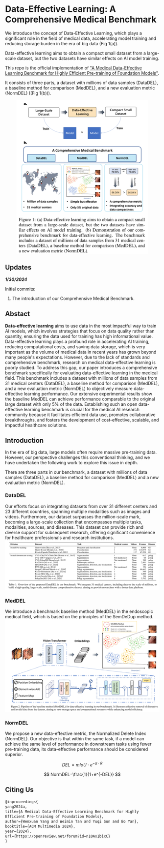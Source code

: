 # Data-Effective Learning: A Comprehensive Medical Benchmark
We introduce the concept of Data-Effective Learning, which plays a significant role in the field of medical data, accelerating model training and reducing storage burden in the era of big data (Fig 1(a)).

Data-effective learning aims to obtain a compact small dataset from a large-scale dataset, but the two datasets have similar effects on AI model training.

This repo is the official implementation of ["A Medical Data-Effective Learning Benchmark for Highly Efficient Pre-training of Foundation Models"](https://arxiv.org/abs/2401.17542). 

It consists of three parts, a dataset with millions of data samples (DataDEL), a baseline method for comparison (MedDEL), and a new evaluation metric (NormDEL) ((Fig 1(b))). 

<div style="text-align: center;">
  <img src="figures/Fig1.png" alt="Fig1" height="500">
</div>

## Updates

**_1/30/2024_**

Initial commits:

1. The introduction of our Comprehensive Medical Benchmark.

## Abstact

**Data-effective learning** aims to use data in the most impactful way to train AI models, which involves strategies that focus on data quality rather than quantity, ensuring the data used for training has high informational value. Data-effective learning plays a profound role in accelerating AI training, reducing computational costs, and saving data storage, which is very important as the volume of medical data in recent years has grown beyond many people's expectations. However, due to the lack of standards and comprehensive benchmark, research on medical data-effective learning is poorly studied. To address this gap, our paper introduces a comprehensive benchmark specifically for evaluating data-effective learning in the medical field. This benchmark includes a dataset with millions of data samples from 31 medical centers (DataDEL), a baseline method for comparison (MedDEL), and a new evaluation metric (NormDEL) to objectively measure data-effective learning performance. Our extensive experimental results show the baseline MedDEL can achieve performance comparable to the original large dataset with only 5% of the data. Establishing such an open data-effective learning benchmark is crucial for the medical AI research community because it facilitates efficient data use, promotes collaborative breakthroughs, and fosters the development of cost-effective, scalable, and impactful healthcare solutions.


## Introduction
In the era of big data, large models often require massive pre-training data. However, our perspective challenges this conventional thinking, and we have undertaken the following work to explore this issue in depth.

There are three parts in our benchmark, a dataset with millions of data samples (DataDEL), a baseline method for comparison (MedDEL) and a new evaluation metric (NormDEL). 

### DataDEL
Our efforts focus on integrating datasets from over 31 different centers and 23 different countries, spanning multiple modalities such as images and videos. Furthermore, our dataset surpasses the million-scale mark, becoming a large-scale collection that encompasses multiple tasks, modalities, sources, and diseases. This dataset can provide rich and diverse support for subsequent research, offering significant convenience for healthcare professionals and research institutions.
![teaser](figures/Fig2.png)

### MedDEL
We introduce a benchmark baseline method (MedDEL) in the endoscopic medical field, which is based on the principles of the SemDeDup method.
![teaser](figures/Fig3.png)

### NormDEL
We propose a new data-effective metric, the Normalized Delete Index (NormDEL). Our objective is that within the same task, if a model can achieve the same level of performance in downstream tasks using fewer pre-training data, its data-effective performance should be considered superior.

$$
DEL=mIoU \cdot e^{-\alpha \cdot R}
$$

$$
NormDEL=\frac{1}{1+e^{-DEL}}
$$

## Citing Us

```
@inproceedings{
yang2024a,
title={A Medical Data-Effective Learning Benchmark for Highly Efficient Pre-training of Foundation Models},
author={Wenxuan Yang and Weimin Tan and Yuqi Sun and Bo Yan},
booktitle={ACM Multimedia 2024},
year={2024},
url={https://openreview.net/forum?id=n10Ax1bixC}
}
```
